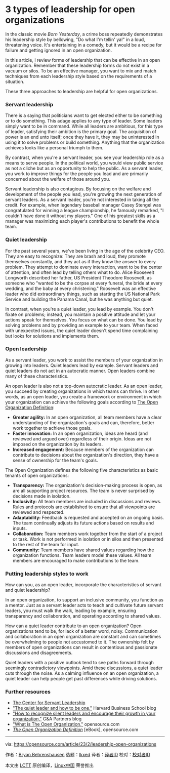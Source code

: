[#]: subject: "3 types of leadership for open organizations"
[#]: via: "https://opensource.com/article/23/2/leadership-open-organizations"
[#]: author: "Bryan Behrenshausen https://opensource.com/users/bbehrens"
[#]: collector: "lkxed"
[#]: translator: " "
[#]: reviewer: " "
[#]: publisher: " "
[#]: url: " "

3 types of leadership for open organizations
======

In the classic movie _Born Yesterday_, a crime boss repeatedly demonstrates his leadership style by bellowing, "Do what I'm tellin' ya!" in a loud, threatening voice. It's entertaining in a comedy, but it would be a recipe for failure and getting ignored in an open organization.

In this article, I review forms of leadership that can be effective in an open organization. Remember that these leadership forms do not exist in a vacuum or silos. To be an effective manager, you want to mix and match techniques from each leadership style based on the requirements of a situation.

These three approaches to leadership are helpful for open organizations.

### Servant leadership

There is a saying that politicians want to get elected either to be something or to do something. This adage applies to any type of leader. Some leaders simply want to be in command. While all leaders are ambitious, for this type of leader, satisfying their ambition is the primary goal. The acquisition of power is an end unto itself; once they have it, they may be uninterested in using it to solve problems or build something. Anything that the organization achieves looks like a personal triumph to them.

By contrast, when you're a servant leader, you see your leadership role as a means to serve people. In the political world, you would view public service as not a cliche but as an opportunity to help the public. As a servant leader, you work to improve things for the people you lead and are primarily concerned about the welfare of those around you.

Servant leadership is also contagious. By focusing on the welfare and development of the people you lead, you're growing the next generation of servant leaders. As a servant leader, you're not interested in taking all the credit. For example, when legendary baseball manager Casey Stengel was congratulated for winning a league championship, he famously remarked, "I couldn't have done it without my players." One of his greatest skills as a manager was maximizing each player's contributions to benefit the whole team.

### Quiet leadership

For the past several years, we've been living in the age of the celebrity CEO. They are easy to recognize: They are brash and loud, they promote themselves constantly, and they act as if they know the answer to every problem. They attempt to dominate every interaction, want to be the center of attention, and often lead by telling others what to do. Alice Roosevelt Longworth described her father, US President Theodore Roosevelt, as someone who "wanted to be the corpse at every funeral, the bride at every wedding, and the baby at every christening." Roosevelt was an effective leader who did extraordinary things, such as starting the US National Park Service and building the Panama Canal, but he was anything but quiet.

In contrast, when you're a quiet leader, you lead by example. You don't fixate on problems; instead, you maintain a positive attitude and let your actions speak for themselves. You focus on what can be done. You lead by solving problems and by providing an example to your team. When faced with unexpected issues, the quiet leader doesn't spend time complaining but looks for solutions and implements them.

### Open leadership

As a servant leader, you work to assist the members of your organization in growing into leaders. Quiet leaders lead by example. Servant leaders and quiet leaders do not act in an autocratic manner. Open leaders combine many of these characteristics.

An open leader is also not a top-down autocratic leader. As an open leader, you succeed by creating organizations in which teams can thrive. In other words, as an open leader, you create a framework or environment in which your organization can achieve the following goals according to [The Open Organization Definition][1]:

- **Greater agility:** In an open organization, all team members have a clear understanding of the organization's goals and can, therefore, better work together to achieve those goals.
- **Faster innovation:** In an open organization, ideas are heard (and reviewed and argued over) regardless of their origin. Ideas are not imposed on the organization by its leaders.
- **Increased engagement:** Because members of the organization can contribute to decisions about the organization's direction, they have a sense of ownership for the team's goals.

The Open Organization defines the following five characteristics as basic tenants of open organizations:

- **Transparency:** The organization's decision-making process is open, as are all supporting project resources. The team is never surprised by decisions made in isolation.
- **Inclusivity:** All team members are included in discussions and reviews. Rules and protocols are established to ensure that all viewpoints are reviewed and respected.
- **Adaptability:** Feedback is requested and accepted on an ongoing basis. The team continually adjusts its future actions based on results and inputs.
- **Collaboration:** Team members work together from the start of a project or task. Work is not performed in isolation or in silos and then presented to the rest of the team for input.
- **Community:** Team members have shared values regarding how the organization functions. Team leaders model these values. All team members are encouraged to make contributions to the team.

### Putting leadership styles to work

How can you, as an open leader, incorporate the characteristics of servant and quiet leadership?

In an open organization, to support an inclusive community, you function as a mentor. Just as a servant leader acts to teach and cultivate future servant leaders, you must walk the walk, leading by example, ensuring transparency and collaboration, and operating according to shared values.

How can a quiet leader contribute to an open organization? Open organizations tend to be, for lack of a better word, noisy. Communication and collaboration in an open organization are constant and can sometimes be overwhelming to people not accustomed to it. The ownership felt by members of open organizations can result in contentious and passionate discussions and disagreements.

Quiet leaders with a positive outlook tend to see paths forward through seemingly contradictory viewpoints. Amid these discussions, a quiet leader cuts through the noise. As a calming influence on an open organization, a quiet leader can help people get past differences while driving solutions.

### Further resources

- [The Center for Servant Leadership][2]
- ["The quiet leader and how to be one,"][3] Harvard Business School blog
- ["How to recognize silent leaders and encourage their growth in your organization,"][4] G&A Partners blog
- ["What is The Open Organization,"][5] opensource.com
- [_The Open Organization Definition_][6] [eBook], opensource.com

--------------------------------------------------------------------------------

via: https://opensource.com/article/23/2/leadership-open-organizations

作者：[Bryan Behrenshausen][a]
选题：[lkxed][b]
译者：[译者ID](https://github.com/译者ID)
校对：[校对者ID](https://github.com/校对者ID)

本文由 [LCTT](https://github.com/LCTT/TranslateProject) 原创编译，[Linux中国](https://linux.cn/) 荣誉推出

[a]: https://opensource.com/users/bbehrens
[b]: https://github.com/lkxed/
[1]: https://theopenorganization.org/definition/open-organization-definition/
[2]: https://www.greenleaf.org/what-is-servant-leadership/
[3]: https://hbswk.hbs.edu/item/the-quiet-leaderand-how-to-be-one
[4]: https://www.gnapartners.com/resources/articles/silent-leadership
[5]: https://opensource.com/open-organization/resources/what-open-organization
[6]: https://opensource.com/open-organization/resources/open-org-definition
